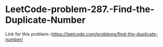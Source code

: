 # LeetCode-problem-287.-Find-the-Duplicate-Number
Link for this problem:-https://leetcode.com/problems/find-the-duplicate-number/
